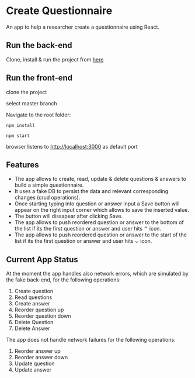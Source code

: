 # Create Questionnaire

An app to help a researcher create a questionnaire using React.

## Run the back-end

Clone, install & run the project from [here](https://github.com/pollfish/hiring-process/tree/master/mock-api)

## Run the front-end

clone the project

select master branch

Navigate to the root folder:

```
npm install
```

```
npm start
```

browser listens to [http://localhost:3000](http://localhost:3000) as default port

## Features

-   The app allows to create, read, update & delete questions & answers to build a simple questionnaire.
-   It uses a fake DB to persist the data and relevant corresponding changes (crud operations).
-   Once starting typing into question or answer input a Save button will appear on the right input corner which allows to save the inserted value.
-   The button will dissapear after clicking Save.
-   The app allows to push reordered question or answer to the bottom of the list if its the first question or answer and user hits ⌃ icon.
-   The app allows to push reordered question or answer to the start of the list if its the first question or answer and user hits ⌄ icon.

## Current App Status

At the moment the app handles also network errors, which are simulated by the fake back-end, for the following operations:

1. Create question
2. Read questions
3. Create answer
4. Reorder question up
5. Reorder question down
6. Delete Question
7. Delete Answer

The app does not handle network failures for the following operations:

1. Reorder answer up
2. Reorder answer down
3. Update question
4. Update answer
